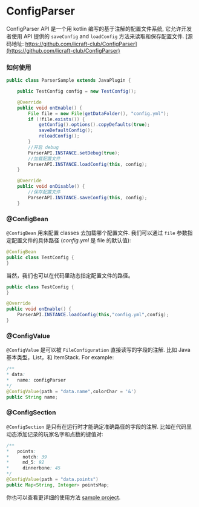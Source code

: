 # ConfigParser

ConfigParser API 是一个用 kotlin 编写的基于注解的配置文件系统, 它允许开发者使用 API 提供的 `saveConfig` and `loadConfig` 方法来读取和保存配置文件.
[源码地址: https://github.com/licraft-club/ConfigParser](https://github.com/licraft-club/ConfigParser)
### 如何使用
```java
public class ParserSample extends JavaPlugin {

    public TestConfig config = new TestConfig();

    @Override
    public void onEnable() {
        File file = new File(getDataFolder(), "config.yml");
        if (!file.exists()) {
            getConfig().options().copyDefaults(true);
            saveDefaultConfig();
            reloadConfig();
        }
        //开启 debug
        ParserAPI.INSTANCE.setDebug(true);
		//加载配置文件
        ParserAPI.INSTANCE.loadConfig(this, config);
    }

    @Override
    public void onDisable() {
	    //保存配置文件
        ParserAPI.INSTANCE.saveConfig(this, config);
    }
```
### @ConfigBean
`@ConfigBean` 用来配置 classes 去加载哪个配置文件. 我们可以通过 `file` 参数指定配置文件的具体路径 (*config.yml* 是 file 的默认值):
```java
@ConfigBean
public class TestConfig {
}
```
当然，我们也可以在代码里动态指定配置文件的路径。
```java
public class TestConfig {
}

@Override
public void onEnable() {
	ParserAPI.INSTANCE.loadConfig(this,"config.yml",config);
}
```
### @ConfigValue
`@ConfigValue` 是可以被 `FileConfiguration` 直接读写的字段的注解. 比如 Java 基本类型，List，和 ItemStack.
For example:
```java
/**
* data:
*   name: configParser
*/
@ConfigValue(path = "data.name",colorChar = '&')
public String name;
```
### @ConfigSection
`@ConfigSection` 是只有在运行时才能确定准确路径的字段的注解. 比如在代码里动态添加记录的玩家名字和点数的键值对:
```java
/**
*   points:
*     notch: 39
*     md_5: 92
*     dinnerbone: 45
*/
@ConfigValue(path = "data.points")
public Map<String, Integer> pointsMap;
```
你也可以查看更详细的使用方法 [sample project](https://github.com/licraft-club/ConfigParser).